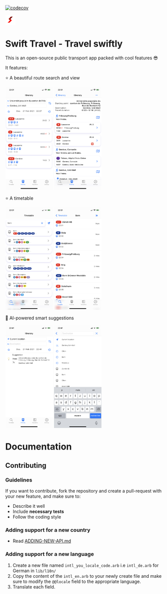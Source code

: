 
[![codecov](https://codecov.io/gh/gaetschwartz/swift_travel/branch/master/graph/badge.svg?token=BS53B3CBIN)](https://codecov.io/gh/gaetschwartz/swift_travel)

<img src="assets/logo/swift.png" width="32px"> 

# Swift Travel - Travel swiftly

This is an open-source public transport app packed with cool features 😎

It features: 

⭐ A beautiful route search and view

<img src="doc/assets/pictures/itinerary_search.png" width="150px" alt="Itinerary search"> <img src="doc/assets/pictures/itinerary.png" width="150px" alt="Itinerary">

⭐ A timetable

<img src="doc/assets/pictures/timetable.png" width="150px" alt="Timetable"> <img src="doc/assets/pictures/timetable_view.png" width="150px" alt="Itinerary view"> 

🤖 AI-powered smart suggestions

<img src="doc/assets/pictures/sugg1.png" width="150px" alt="Suggestion"> <img src="doc/assets/pictures/sugg_search.png" width="150px" alt="Suggestion in search bar"> 

# Documentation

## Contributing 

### Guidelines

If you want to contribute, fork the repository and create a pull-request with your new feature, and make sure to:
 - Describe it well
 - Include **necessary tests**
 - Follow the coding style

### Adding support for a new country

 - Read [ADDING-NEW-API.md](doc/ADDING-NEW-API.md)

### Adding support for a new language

1. Create a new file named `intl_you_locale_code.arb` i.e `intl_de.arb` for German in `lib/l10n/`
2. Copy the content of the `intl_en.arb` to your newly create file and make sure to modify the `@@locale` field to the appropriate language.
3. Translate each field.

